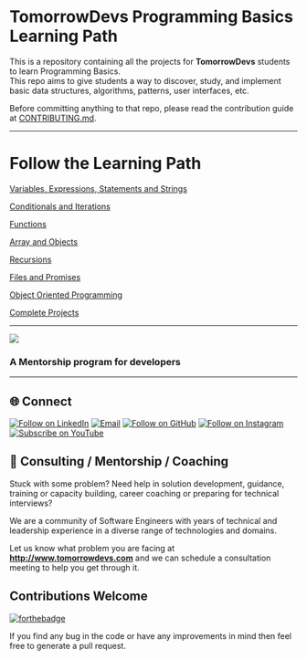 # TomorrowDevs Programming Basics Learning Path

This is a repository containing all the projects for **TomorrowDevs** students to learn Programming Basics. <br />
This repo aims to give students a way to discover, study, and implement basic data structures, algorithms, patterns, user interfaces, etc.

Before committing anything to that repo, please read the contribution guide at [CONTRIBUTING.md](/CONTRIBUTING.md).

<hr>

# Follow the Learning Path

[Variables, Expressions, Statements and Strings](https://github.com/tomorrowdevs-projects/programming-basics-variables)

[Conditionals and Iterations](https://github.com/tomorrowdevs-projects/programming-basics-conditionals-iteration)

[Functions](https://github.com/tomorrowdevs-projects/programming-basics-functions)

[Array and Objects](https://github.com/tomorrowdevs-projects/programming-basics-array-objects)

[Recursions](https://github.com/tomorrowdevs-projects/programming-basics-recursion)

[Files and Promises](https://github.com/tomorrowdevs-projects/programming-basics-files-promises)

[Object Oriented Programming](https://github.com/tomorrowdevs-projects/programming-basics-oop)

[Complete Projects](https://github.com/tomorrowdevs-projects/programming-basics-complete-projects)

<hr>

<img src="./logo-td.png">

### A Mentorship program for developers

<hr>

<h2 align="left">🌐 Connect</h2>
<p align="left">
  <a href="https://www.linkedin.com/school/tomorrowdevs/"><img title="Follow on LinkedIn" src="https://img.shields.io/badge/LinkedIn-0077B5?style=for-the-badge&logo=linkedin&logoColor=white"/></a>
  <a href="https://www.tomorrowdevs.com"><img title="Email" src="https://img.shields.io/badge/Website-D14836?style=for-the-badge&logo=web&logoColor=white"/></a>
  <a href="https://github.com/tomorrowdevs-projects"><img title="Follow on GitHub" src="https://img.shields.io/badge/GitHub-100000?style=for-the-badge&logo=github&logoColor=white"/></a>
  <a href="https://www.instagram.com/tomorrowdevs"><img title="Follow on Instagram" src="https://img.shields.io/badge/Instagram-E4405F?style=for-the-badge&logo=instagram&logoColor=white"/></a>
  <a href="https://www.youtube.com/channel/UCckCYs-msiC4Vs_nyg218Hw?sub_confirmation=1"><img title="Subscribe on YouTube" src="https://img.shields.io/badge/YouTube-FF0000?style=for-the-badge&logo=youtube&logoColor=white"/></a>
</p>


## 🤝 Consulting / Mentorship / Coaching
Stuck with some problem? 
Need help in solution development, guidance, training or capacity building, career coaching or preparing for technical interviews?

We are a community of Software Engineers with years of technical and leadership experience in a diverse range of technologies and domains. 

Let us know what problem you are facing at <b>http://www.tomorrowdevs.com</b> and we can schedule a consultation meeting to help you get through it.

## Contributions Welcome
[![forthebadge](https://forthebadge.com/images/badges/built-with-love.svg)](#)

If you find any bug in the code or have any improvements in mind then feel free to generate a pull request.
